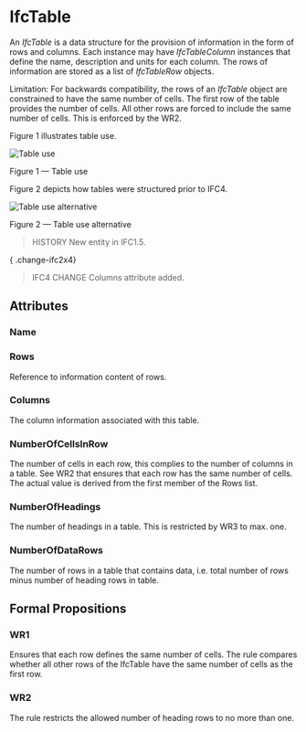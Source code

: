# IfcTable

An _IfcTable_ is a data structure for the provision of information in the form of rows and columns. Each instance may have _IfcTableColumn_ instances that define the name, description and units for each column. The rows of information are stored as a list of _IfcTableRow_ objects.

Limitation: For backwards compatibility, the rows of an _IfcTable_ object are constrained to have the same number of cells. The first row of the table provides the number of cells. All other rows are forced to include the same number of cells. This is enforced by the WR2.

Figure 1 illustrates table use.

![Table use](../../../../figures/ifctable_image1.gif)

Figure 1 &mdash; Table use

Figure 2 depicts how tables were structured prior to IFC4.

![Table use alternative](../../../../figures/ifctable_image2.gif)

Figure 2 &mdash; Table use alternative

> HISTORY  New entity in IFC1.5.

{ .change-ifc2x4}
> IFC4 CHANGE  Columns attribute added.

## Attributes

### Name


### Rows
Reference to information content of rows.

### Columns
The column information associated with this table.

### NumberOfCellsInRow
The number of cells in each row, this complies to the number of columns in a table. See WR2 that ensures that each row has the same number of cells. The actual value is derived from the first member of the Rows list.

### NumberOfHeadings
The number of headings in a table. This is restricted by WR3 to max. one.

### NumberOfDataRows
The number of rows in a table that contains data, i.e. total number of rows minus number of heading rows in table.

## Formal Propositions

### WR1
Ensures that each row defines the same number of cells. The rule compares whether all other rows of the IfcTable have the same number of cells as the first row.

### WR2
The rule restricts the allowed number of heading rows to no more than one.
